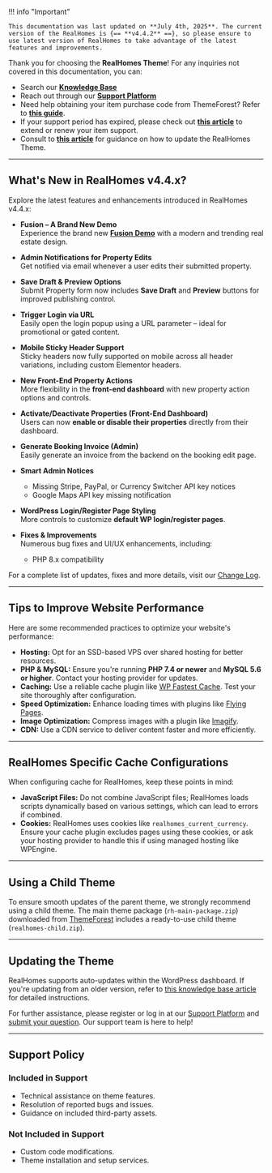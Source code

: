 !!! info "Important"

    This documentation was last updated on **July 4th, 2025**. The current version of the RealHomes is {== **v4.4.2** ==}, so please ensure to use latest version of RealHomes to take advantage of the latest features and improvements.

Thank you for choosing the **RealHomes Theme**! For any inquiries not covered in this documentation, you can:

- Search our [**Knowledge Base**](https://support.inspirythemes.com/)
- Reach out through our [**Support Platform**](https://support.inspirythemes.com/login-register/)
- Need help obtaining your item purchase code from ThemeForest? Refer to [**this guide**](https://support.inspirythemes.com/knowledgebase/how-to-get-themeforest-item-purchase-code/).
- If your support period has expired, please check out [**this article**](https://support.inspirythemes.com/knowledgebase/extend-renew-support/) to extend or renew your item support.
- Consult to [**this article**](https://support.inspirythemes.com/knowledgebase/how-to-update-realhomes-theme-to-the-latest-version/) for guidance on how to update the RealHomes Theme.

---

## What's New in RealHomes v4.4.x?

Explore the latest features and enhancements introduced in RealHomes v4.4.x:

- **Fusion – A Brand New Demo**  
  Experience the brand new **<a href="https://ultra.realhomes.io/fusion">Fusion Demo</a>** with a modern and trending real estate design.

- **Admin Notifications for Property Edits**  
  Get notified via email whenever a user edits their submitted property.

- **Save Draft & Preview Options**  
  Submit Property form now includes **Save Draft** and **Preview** buttons for improved publishing control.

- **Trigger Login via URL**  
  Easily open the login popup using a URL parameter – ideal for promotional or gated content.

- **Mobile Sticky Header Support**  
  Sticky headers now fully supported on mobile across all header variations, including custom Elementor headers.

- **New Front-End Property Actions**  
  More flexibility in the **front-end dashboard** with new property action options and controls.

- **Activate/Deactivate Properties (Front-End Dashboard)**  
  Users can now **enable or disable their properties** directly from their dashboard.

- **Generate Booking Invoice (Admin)**  
  Easily generate an invoice from the backend on the booking edit page.

- **Smart Admin Notices**  
  - Missing Stripe, PayPal, or Currency Switcher API key notices
  - Google Maps API key missing notification

- **WordPress Login/Register Page Styling**  
  More controls to customize **default WP login/register pages**.

- **Fixes & Improvements**  
  Numerous bug fixes and UI/UX enhancements, including:
  - PHP 8.x compatibility

For a complete list of updates, fixes and more details, visit our [Change Log](https://realhomes.io/changelog/).

---

## Tips to Improve Website Performance

Here are some recommended practices to optimize your website's performance:

- **Hosting:** Opt for an SSD-based VPS over shared hosting for better resources.
- **PHP & MySQL:** Ensure you're running **PHP 7.4 or newer** and **MySQL 5.6 or higher**. Contact your hosting provider for updates.
- **Caching:** Use a reliable cache plugin like [WP Fastest Cache](https://wordpress.org/plugins/wp-fastest-cache/). Test your site thoroughly after configuration.
- **Speed Optimization:** Enhance loading times with plugins like [Flying Pages](https://wordpress.org/plugins/flying-pages/).
- **Image Optimization:** Compress images with a plugin like [Imagify](https://wordpress.org/plugins/imagify/).
- **CDN:** Use a CDN service to deliver content faster and more efficiently.

---

## RealHomes Specific Cache Configurations

When configuring cache for RealHomes, keep these points in mind:

- **JavaScript Files:** Do not combine JavaScript files; RealHomes loads scripts dynamically based on various settings, which can lead to errors if combined.
- **Cookies:** RealHomes uses cookies like `realhomes_current_currency`. Ensure your cache plugin excludes pages using these cookies, or ask your hosting provider to handle this if using managed hosting like WPEngine.

---

## Using a Child Theme

To ensure smooth updates of the parent theme, we strongly recommend using a child theme. The main theme package (`rh-main-package.zip`) downloaded from [ThemeForest](https://themeforest.net/downloads) includes a ready-to-use child theme (`realhomes-child.zip`).

---

## Updating the Theme

RealHomes supports auto-updates within the WordPress dashboard. If you're updating from an older version, refer to [this knowledge base article](https://support.inspirythemes.com/knowledgebase/how-to-update-realhomes-theme-to-the-latest-version/) for detailed instructions.

For further assistance, please register or log in at our [Support Platform](https://support.inspirythemes.com/login-register/) and [submit your question](https://support.inspirythemes.com/ask-question/). Our support team is here to help!

---

## Support Policy

### **Included in Support**

- Technical assistance on theme features.
- Resolution of reported bugs and issues.
- Guidance on included third-party assets.

### **Not Included in Support**

- Custom code modifications.
- Theme installation and setup services.
